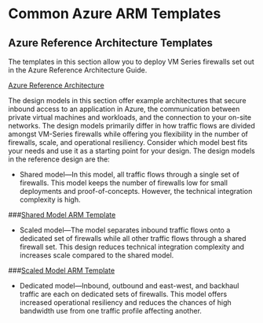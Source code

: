 # Common Azure ARM Templates

## Azure Reference Architecture Templates

The templates in this section allow you to deploy VM Series firewalls set out in the Azure Reference Architecture Guide. 

[Azure Reference Architecture](https://www.paloaltonetworks.com/resources/whitepapers/intelligent-architectures-azure-reference-architecture)

The design models in this section offer example architectures that secure inbound access to an application in Azure, the communication between private virtual machines and workloads, and the connection to your on-site networks.
The design models primarily differ in how traffic flows are divided amongst VM-Series firewalls while offering you flexibility in the number of firewalls, scale, and operational resiliency. Consider which model best fits your needs and use it as a starting point for your design. The design models in the reference design are the:

* Shared model—In this model, all traffic flows through a single set of firewalls. This model keeps the number of firewalls low for small deployments and proof-of-concepts. However, the technical integration complexity is
high.

###[Shared Model ARM Template](https://github.com/wwce/azure-arm/tree/master/Azure-Shared-Firewall-Ref-Architecture-master)

* Scaled model—The model separates inbound traffic flows onto a dedicated set of firewalls while all other traffic flows through a shared firewall set. This design reduces technical integration complexity and increases scale compared to the shared model.

###[Scaled Model ARM Template](https://github.com/wwce/azure-arm/tree/master/Azure-Scaled-Firewall-Ref-Architecture-master)

* Dedicated model—Inbound, outbound and east-west, and backhaul traffic are each on dedicated sets of firewalls. This model offers increased operational resiliency and reduces the chances of high bandwidth use from one traffic profile affecting another.
